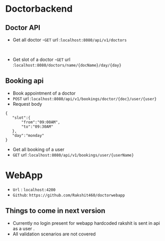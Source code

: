 # Doctorbackend
 ## Doctor API 
 - Get all doctor
 -`GET` url :`localhost:8080/api/v1/doctors`
 <br />
 
 - Get slot of a doctor
 -`GET` url :`localhost:8080/doctors/name/{docName}/day/{day}`
 
 ## Booking api
 -  Book appointment of a doctor
 - `POST` url :`localhost:8080/api/v1/bookings/doctor/{doc}/user/{user}`
 - Request body 
 ```
 {
    "slot":{
        "from":"09:00AM",
        "to":"09:30AM"
    },
    "day":"monday"
}
 ```
 
 - Get all booking of a user
 - `GET` url :`localhost:8080/api/v1/bookings/user/{userName}`

 


# WebApp

- `Url` : `localhost:4200`
- `Github`: `https://github.com/Rakshit460/doctorwebapp`

## Things to come in next version
-  Currently no login present for webapp hardcoded rakshit is sent in api as a user .
-  All validation scenarios are not covered 

